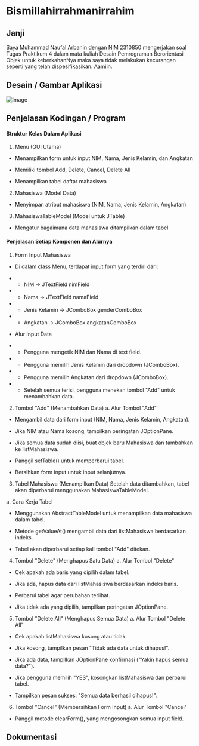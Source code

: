 # Bismillahirrahmanirrahim

## Janji
Saya Muhammad Naufal Arbanin dengan NIM 2310850 mengerjakan soal Tugas Praktikum 4 dalam mata kuliah Desain Pemrograman Berorientasi Objek untuk keberkahanNya maka saya tidak melakukan kecurangan seperti yang telah dispesifikasikan. Aamiin.

## Desain / Gambar Aplikasi
![Image](https://github.com/user-attachments/assets/9410ccbf-a92e-4000-9639-debd2dbb395f)

## Penjelasan Kodingan / Program

#### Struktur Kelas Dalam Aplikasi

1. Menu (GUI Utama)

- Menampilkan form untuk input NIM, Nama, Jenis Kelamin, dan Angkatan

- Memiliki tombol Add, Delete, Cancel, Delete All

- Menampilkan tabel daftar mahasiswa

2. Mahasiswa (Model Data)

- Menyimpan atribut mahasiswa (NIM, Nama, Jenis Kelamin, Angkatan)

3. MahasiswaTableModel (Model untuk JTable)

- Mengatur bagaimana data mahasiswa ditampilkan dalam tabel

#### Penjelasan Setiap Komponen dan Alurnya
1. Form Input Mahasiswa
- Di dalam class Menu, terdapat input form yang terdiri dari:

- - NIM → JTextField nimField

- - Nama → JTextField namaField

- - Jenis Kelamin → JComboBox genderComboBox

- - Angkatan → JComboBox angkatanComboBox

- Alur Input Data
- - Pengguna mengetik NIM dan Nama di text field.

- - Pengguna memilih Jenis Kelamin dari dropdown (JComboBox).

- - Pengguna memilih Angkatan dari dropdown (JComboBox).

- - Setelah semua terisi, pengguna menekan tombol "Add" untuk menambahkan data.

2. Tombol "Add" (Menambahkan Data)
a. Alur Tombol "Add"
- Mengambil data dari form input (NIM, Nama, Jenis Kelamin, Angkatan).

- Jika NIM atau Nama kosong, tampilkan peringatan JOptionPane.

- Jika semua data sudah diisi, buat objek baru Mahasiswa dan tambahkan ke listMahasiswa.

- Panggil setTable() untuk memperbarui tabel.

- Bersihkan form input untuk input selanjutnya.

3. Tabel Mahasiswa (Menampilkan Data)
Setelah data ditambahkan, tabel akan diperbarui menggunakan MahasiswaTableModel.

a. Cara Kerja Tabel
- Menggunakan AbstractTableModel untuk menampilkan data mahasiswa dalam tabel.

- Metode getValueAt() mengambil data dari listMahasiswa berdasarkan indeks.

- Tabel akan diperbarui setiap kali tombol "Add" ditekan.

4. Tombol "Delete" (Menghapus Satu Data)
a. Alur Tombol "Delete"
- Cek apakah ada baris yang dipilih dalam tabel.

- Jika ada, hapus data dari listMahasiswa berdasarkan indeks baris.

- Perbarui tabel agar perubahan terlihat.

- Jika tidak ada yang dipilih, tampilkan peringatan JOptionPane.

5. Tombol "Delete All" (Menghapus Semua Data)
a. Alur Tombol "Delete All"
- Cek apakah listMahasiswa kosong atau tidak.

- Jika kosong, tampilkan pesan "Tidak ada data untuk dihapus!".

- Jika ada data, tampilkan JOptionPane konfirmasi ("Yakin hapus semua data?").

- Jika pengguna memilih "YES", kosongkan listMahasiswa dan perbarui tabel.

- Tampilkan pesan sukses: "Semua data berhasil dihapus!".

6. Tombol "Cancel" (Membersihkan Form Input)
a. Alur Tombol "Cancel"
- Panggil metode clearForm(), yang mengosongkan semua input field.

## Dokumentasi
